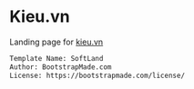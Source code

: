 # Kieu.vn

Landing page for [kieu.vn](https://kieu.vn)

```txt
Template Name: SoftLand
Author: BootstrapMade.com
License: https://bootstrapmade.com/license/
```
